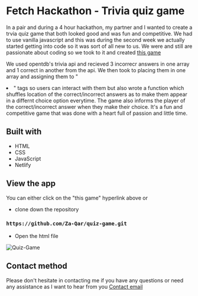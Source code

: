 # Fetch Hackathon - Trivia quiz game

In a pair and during a 4 hour hackathon, my partner and I wanted to create a trvia quiz game that both looked good and was fun and competitive. We had to use vanilla javascript and this was during the second week we actually started getting into code so it was sort of all new to us. We were and still are passionate about coding so we took to it and created [this game](https://trivia-quiz-game.netlify.app/)

We used opentdb's trivia api and recieved 3 incorrecr answers in one array and 1 correct in another from the api. We then took to placing them in one array and assigning them to "<li>" tags so users can interact with them but also wrote a function which shuffles location of the correct/incorrect answers as to make them appear in a differnt choice option everytime. The game also informs the player of the correct/incorrect answer when they make their choice. It's a fun and competitive game that was done with a heart full of passion and little time.

## Built with

* HTML
* CSS
* JavaScript
* Netlify

## View the app

You can either click on the "this game" hyperlink above or 

* clone down the repository
### `https://github.com/Za-Qar/quiz-game.git`

* Open the html file

![Quiz-Game](https://i.imgur.com/EXPKJqr.png)

## Contact method

Please don't hesitate in contacting me if you have any questions or need any assistance as I want to hear from you
[Contact email](mailto:za.qa@outlook.com?subject=[GitHub]%20Trivia%20quiz%20game)


